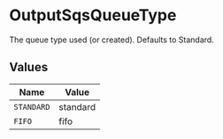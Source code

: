 # OutputSqsQueueType

The queue type used (or created). Defaults to Standard.


## Values

| Name       | Value      |
| ---------- | ---------- |
| `STANDARD` | standard   |
| `FIFO`     | fifo       |